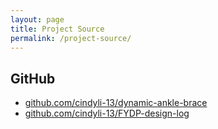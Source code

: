```yaml
---
layout: page
title: Project Source
permalink: /project-source/
---
```


## GitHub
- [github.com/cindyli-13/dynamic-ankle-brace](https://github.com/cindyli-13/dynamic-ankle-brace)
- [github.com/cindyli-13/FYDP-design-log](https://github.com/cindyli-13/FYDP-design-log)

